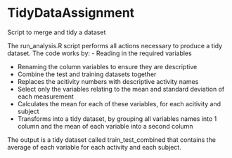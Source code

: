 # TidyDataAssignment
Script to merge and tidy a dataset

The run_analysis.R script performs all actions necessary to produce a tidy dataset. The code works by:
	- Reading in the required variables
  - Renaming the column variables to ensure they are descriptive
  - Combine the test and training datasets together
  - Replaces the acitivity numbers with descriptive activity names
  - Select only the variables relating to the mean and standard deviation of each measurement
  - Calculates the mean for each of these variables, for each acitivity and subject
  - Transforms into a tidy dataset, by grouping all variables names into 1 column and the mean of each variable into a second column
  
  The output is a tidy dataset called train_test_combined that contains the average of each variable for each activity and each subject.
